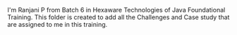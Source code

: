 I'm Ranjani P from Batch 6 in Hexaware Technologies of Java Foundational Training. This folder is created to add all the Challenges and Case study that are assigned to me in this training.
